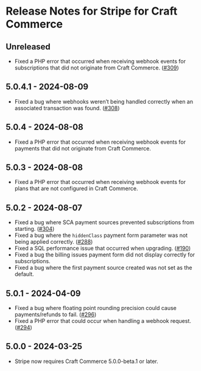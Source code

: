 # Release Notes for Stripe for Craft Commerce

## Unreleased

- Fixed a PHP error that occurred when receiving webhook events for subscriptions that did not originate from Craft Commerce. ([#309](https://github.com/craftcms/commerce-stripe/pull/309))

## 5.0.4.1 - 2024-08-09
 
- Fixed a bug where webhooks weren’t being handled correctly when an associated transaction was found. ([#308](https://github.com/craftcms/commerce-stripe/pull/308))

## 5.0.4 - 2024-08-08

- Fixed a PHP error that occurred when receiving webhook events for payments that did not originate from Craft Commerce.

## 5.0.3 - 2024-08-08

- Fixed a PHP error that occurred when receiving webhook events for plans that are not configured in Craft Commerce.
 
## 5.0.2 - 2024-08-07

- Fixed a bug where SCA payment sources prevented subscriptions from starting. ([#304](https://github.com/craftcms/commerce-stripe/pull/304))
- Fixed a bug where the `hiddenClass` payment form parameter was not being applied correctly. ([#288](https://github.com/craftcms/commerce-stripe/pull/288))
- Fixed a SQL performance issue that occurred when upgrading. ([#190](https://github.com/craftcms/commerce-stripe/issues/190))
- Fixed a bug the billing issues payment form did not display correctly for subscriptions.
- Fixed a bug where the first payment source created was not set as the default.

## 5.0.1 - 2024-04-09

- Fixed a bug where floating point rounding precision could cause payments/refunds to fail. ([#296](https://github.com/craftcms/commerce-stripe/pull/296))
- Fixed a PHP error that could occur when handling a webhook request. ([#294](https://github.com/craftcms/commerce-stripe/issues/294))

## 5.0.0 - 2024-03-25

- Stripe now requires Craft Commerce 5.0.0-beta.1 or later.
